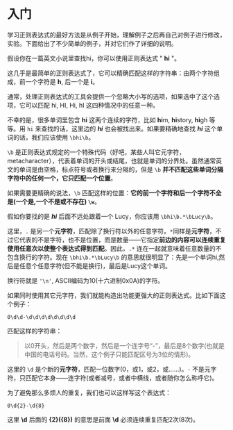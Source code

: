 # 入门

学习正则表达式的最好方法是从例子开始，理解例子之后再自己对例子进行修改，实验。下面给出了不少简单的例子，并对它们作了详细的说明。

假设你在一篇英文小说里查找hi，你可以使用正则表达式 " **hi** "。

这几乎是最简单的正则表达式了，它可以精确匹配这样的字符串：由两个字符组成，前一个字符是 **h**, 后一个是 **i**。

通常，处理正则表达式的工具会提供一个忽略大小写的选项，如果选中了这个选项，它可以匹配 hi, HI, Hi, hI 这四种情况中的任意一种。

不幸的是，很多单词里包含 **hi** 这两个连续的字符，比如 **hi**m, **hi**story, **hi**gh 等等。用 `hi` 来查找的话，这里边的 ***hi*** 也会被找出来。如果要精确地查找 ***hi*** 这个单词的话，我们应该使用 `\bhi\b`。

`\b` 是正则表达式规定的一个特殊代码（好吧，某些人叫它元字符，metacharacter），代表着单词的开头或结尾，也就是单词的分界处。虽然通常英文的单词是由空格，标点符号或者换行来分隔的，但是 `\b` **并不匹配这些单词分隔字符中的任何一个，它只匹配一个位置**。

如果需要更精确的说法，`\b` 匹配这样的位置：**它的前一个字符和后一个字符不全是(一个是,一个不是或不存在) `\w`**。

假如你要找的是 ***hi*** 后面不远处跟着一个 Lucy，你应该用 `\bhi\b.*\bLucy\b`。

这里，`.` 是另一个**元字符**，匹配除了换行符以外的任意字符。`*`同样是**元字符**，不过它代表的不是字符，也不是位置，而是数量——它指定**前边的内容可以连续重复使用任意次以使整个表达式得到匹配**。因此，`.*` 连在一起就意味着任意数量的不包含换行的字符。现在 `\bhi\b.*\bLucy\b` 的意思就很明显了：先是一个单词hi,然后是任意个任意字符(但不能是换行)，最后是Lucy这个单词。

换行符就是 `'\n'`, ASCII编码为10(十六进制0x0A)的字符。

如果同时使用其它元字符，我们就能构造出功能更强大的正则表达式。比如下面这个例子：

`0\d\d-\d\d\d\d\d\d\d\d` 

匹配这样的字符串：
> 以0开头，然后是两个数字，然后是一个连字号“-”，最后是8个数字(也就是中国的电话号码。当然，这个例子只能匹配区号为3位的情形)。

这里的 `\d` 是个新的**元字符**，匹配一位数字(0，或1，或2，或……)。`-` 不是元字符，只匹配它本身——连字符(或者减号，或者中横线，或者随你怎么称呼它)。

为了避免那么多烦人的重复，我们也可以这样写这个表达式：

	0\d{2}-\d{8}

这里 **\d** 后面的 **{2}({8})** 的意思是前面 **\d** 必须连续重复匹配2次(8次)。

